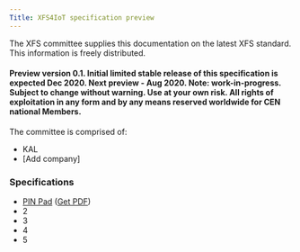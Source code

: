 ```yaml
---
Title: XFS4IoT specification preview
---
```

The XFS committee supplies this documentation on the latest XFS standard. This information is freely distributed.

#### Preview version 0.1. Initial limited stable release of this specification is expected Dec 2020. Next preview - Aug 2020. Note: work-in-progress. Subject to change without warning. Use at your own risk. All rights of exploitation in any form and by any means reserved worldwide for CEN national Members.


The committee is comprised of:
- KAL
- [Add company]


### Specifications
- [PIN Pad](pages/PIN.html) ([Get PDF](assets/XFS4IoT-PIN.pdf))
- 2
- 3
- 4
- 5


